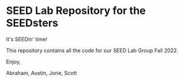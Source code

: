 # SEED Lab Repository for the SEEDsters
It's SEEDin' time!

This repository contains all the code for our SEED Lab Group Fall 2022.

Enjoy,

Abraham, Austin, Jorie, Scott
